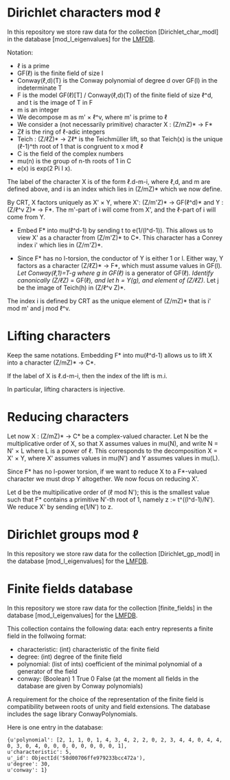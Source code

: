 # Dirichlet characters mod &#8467;
In this repository we store raw data for the collection [Dirichlet_char_modl] in the database [mod_l_eigenvalues] for the [LMFDB](https://github.com/LMFDB/lmfdb).

Notation:
* &#8467; is a prime
* GF(&#8467;) is the finite field of size l
* Conway(&#8467;,d)(T) is the Conway polynomial of degree d over GF(l) in the indeterminate T
* F is the model GF(&#8467;)[T] / Conway(&#8467;,d)(T) of the finite field of size &#8467;^d, and t is the image of T in F
* m is an integer
* We decompose m as m' × &#8467;^v, where m' is prime to &#8467;
* We consider a (not necessarily primitive) character X : (Z/mZ)* -> F*
* Z&#8467; is the ring of &#8467;-adic integers
* Teich : (Z/&#8467;Z)* -> Z&#8467;* is the Teichmüller lift, so that Teich(x) is the unique (&#8467;-1)^th root of 1 that is congruent to x mod &#8467;
* C is the field of the complex numbers
* mu(n) is the group of n-th roots of 1 in C
* e(x) is exp(2 Pi I x).

The label of the character X is of the form &#8467;.d-m-i, where &#8467;,d, and m are defined above, and i is an index which lies in (Z/mZ)* which we now define.

By CRT, X factors uniquely as X' × Y, where X': (Z/m'Z)* -> GF(&#8467;^d)* and Y : (Z/&#8467;^v Z)* -> F*. The m'-part of i will come from X', and the &#8467;-part of i will come from Y.

* Embed F* into mu(&#8467;^d-1) by sending t to e(1/(l^d-1)). This allows us to view X' as a character from (Z/m'Z)* to C*. This character has a Conrey index i' which lies in (Z/m'Z)*.

* Since F* has no l-torsion, the conductor of Y is either 1 or l. Either way, Y factors as a character (Z/&#8467;Z)* -> F*, which must assume values in GF(l)*. Let Conway(&#8467;,1)=T-g where g in GF(&#8467;)* is a generator of GF(&#8467;)*. Identify canonically (Z/&#8467;Z)* = GF(&#8467;)*, and let h = Y(g), and element of (Z/&#8467;Z)*. Let j be the image of Teich(h) in (Z/&#8467;^v Z)*.

The index i is defined by CRT as the unique element of (Z/mZ)* that is i' mod m' and j mod &#8467;^v.

# Lifting characters

Keep the same notations. Embedding F* into mu(&#8467;^d-1) allows us to lift X into a character (Z/mZ)* -> C*.

If the label of X is &#8467;.d-m-i, then the index of the lift is m.i.

In particular, lifting characters is injective.

# Reducing characters

Let now X : (Z/mZ)* -> C* be a complex-valued character. Let N be the multiplicative order of X, so that X assumes values in mu(N), and write N = N' × L where L is a power of &#8467;. This corresponds to the decomposition X = X' × Y, where X' assumes values in mu(N') and Y assumes values in mu(L).

Since F* has no l-power torsion, if we want to reduce X to a F*-valued character we must drop Y altogether. We now focus on reducing X'.

Let d be the multipilicative order of (&#8467; mod N'); this is the smallest value such that F* contains a primitive N'-th root of 1, namely z := t^((l^d-1)/N'). We reduce X' by sending e(1/N') to z.

# Dirichlet groups mod &#8467;
In this repository we store raw data for the collection [Dirichlet_gp_modl] in the database [mod_l_eigenvalues] for the [LMFDB](https://github.com/LMFDB/lmfdb).

# Finite fields database

In this repository we store raw data for the collection [finite_fields] in the database [mod_l_eigenvalues] for the [LMFDB](https://github.com/LMFDB/lmfdb).

This collection contains the following data: each entry represents a finite field in the follwoing format:
 - characteristic: (int) characteristic of the finite field
 - degree: (int) degree of the finite field 
 - polynomial: (list of ints) coefficient of the minimal polynomial of a generator of the field 
 - conway: (Boolean) 1 True 0 False (at the moment all fields in the database are given by Conway polynomials)
 
A requirement for the choice of the representation of the finite field is compatibility between roots of unity and field extensions.
The database includes the sage library ConwayPolynomials. 

Here is one entry in the database:
```
{u'polynomial': [2, 1, 1, 0, 1, 4, 3, 4, 2, 2, 0, 2, 3, 4, 4, 0, 4, 4, 0, 3, 0, 4, 0, 0, 0, 0, 0, 0, 0, 0, 1], 
u'characteristic': 5, 
u'_id': ObjectId('58d00706ffe979233bcc472a'), 
u'degree': 30, 
u'conway': 1}
```
